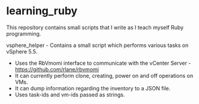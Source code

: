 learning_ruby
=============

This repository contains small scripts that I write as I teach myself Ruby programming.

vsphere_helper - Contains a small script which performs various tasks on vSphere 5.5. 
  * Uses the RbVmomi interface to communicate with the vCenter Server - https://github.com/rlane/rbvmomi
  * It can currently perform clone, creating, power on and off operations on VMs.
  * It can dump information regarding the inventory to a JSON file.
  * Uses task-ids and vm-ids passed as strings.
